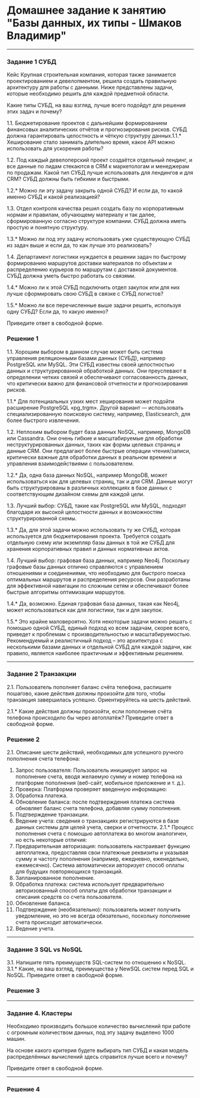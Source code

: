 # Домашнее задание к занятию "Базы данных, их типы - Шмаков Владимир"

---

### Задание 1 СУБД
Кейс
Крупная строительная компания, которая также занимается проектированием и девелопментом, решила создать правильную архитектуру для работы с данными. Ниже представлены задачи, которые необходимо решить для каждой предметной области.

Какие типы СУБД, на ваш взгляд, лучше всего подойдут для решения этих задач и почему?

1.1. Бюджетирование проектов с дальнейшим формированием финансовых аналитических отчётов и прогнозирования рисков. СУБД должна гарантировать целостность и чёткую структуру данных.1.1.* Хеширование стало занимать длительно время, какое API можно использовать для ускорения работы?

1.2. Под каждый девелоперский проект создаётся отдельный лендинг, и все данные по лидам стекаются в CRM к маркетологам и менеджерам по продажам. Какой тип СУБД лучше использовать для лендингов и для CRM? СУБД должны быть гибкими и быстрыми.

1.2.* Можно ли эту задачу закрыть одной СУБД? И если да, то какой именно СУБД и какой реализацией?

1.3. Отдел контроля качества решил создать базу по корпоративным нормам и правилам, обучающему материалу и так далее, сформированную согласно структуре компании. СУБД должна иметь простую и понятную структуру.

1.3.* Можно ли под эту задачу использовать уже существующую СУБД из задач выше и если да, то как лучше это реализовать?

1.4. Департамент логистики нуждается в решении задач по быстрому формированию маршрутов доставки материалов по объектам и распределению курьеров по маршрутам с доставкой документов. СУБД должна уметь быстро работать со связями.

1.4.* Можно ли к этой СУБД подключить отдел закупок или для них лучше сформировать свою СУБД в связке с СУБД логистов?

1.5.* Можно ли все перечисленные выше задачи решить, используя одну СУБД? Если да, то какую именно?

Приведите ответ в свободной форме.

### Решение 1
1.1. Хорошим выбором в данном случае может быть система управления реляционными базами данных (СУБД), например PostgreSQL или MySQL. Эти СУБД известны своей целостностью данных и структурированной обработкой данных. Они преуспевают в определении четких связей и обеспечивают согласованность данных, что критически важно для финансовой отчетности и прогнозирования рисков.

1.1.* Для потенциальных узких мест хеширования может подойти расширение PostgreSQL «pg_trgm». Другой вариант — использовать специализированную поисковую систему, например, Elasticsearch, для более быстрого извлечения.

1.2. Неплохим выбором будет база данных NoSQL, например, MongoDB или Cassandra. Они очень гибкие и масштабируемые для обработки неструктурированных данных, таких как формы целевых страниц и данные CRM. Они предлагают более быстрые операции чтения/записи, критически важные для обработки данных в реальном времени и управления взаимодействиями с пользователем.

1.2.* Да, одна база данных NoSQL, например MongoDB, может использоваться как для целевых страниц, так и для CRM. Данные могут быть структурированы в различных коллекциях в базе данных с соответствующим дизайном схемы для каждой цели.

1.3. Лучший выбор: СУБД, такие как PostgreSQL или MySQL, подходят благодаря их высокой целостности данных и возможностям структурированной схемы.

1.3.* Да, для этой задачи можно использовать ту же СУБД, которая используется для бюджетирования проекта. Требуется создать отдельную схему или экземпляр базы данных в той же СУБД для хранения корпоративных правил и данных нормативных актов.

1.4. Лучший выбор: графовая база данных, например Neo4j. Поскольку графовые базы данных отлично справляются с управлением отношениями и соединениями, что необходимо для быстрого поиска оптимальных маршрутов и распределения ресурсов. Они разработаны для эффективной навигации по сложным сетям и обеспечивают более быстрые алгоритмы оптимизации маршрутов.

1.4.* Да, возможно. Единая графовая база данных, такая как Neo4j, может использоваться как для логистики, так и для закупок.

1.5.* Это крайне маловероятно. Хотя некоторые задачи можно решать с помощью одной СУБД, единый подход ко всем задачам, скорее всего, приведет к проблемам с производительностью и масштабируемостью.
Рекомендуемый и реалистичный подход – это архитектура с несколькими базами данных и отдельной СУБД для каждой задачи, как правило, является наиболее практичным и эффективным решением.

---

### Задание 2 Транзакции
2.1. Пользователь пополняет баланс счёта телефона, распишите пошагово, какие действия должны произойти для того, чтобы транзакция завершилась успешно. Ориентируйтесь на шесть действий.

2.1.* Какие действия должны произойти, если пополнение счёта телефона происходило бы через автоплатёж?
Приведите ответ в свободной форме.


### Решение 2
2.1. Описание шести действий, необходимых для успешного ручного пополнения счета телефона:
1.	Запрос пользователя: Пользователь инициирует запрос на пополнение счета, вводя желаемую сумму и номер телефона на платформе пополнения (веб-сайт, мобильное приложение и т. д.).
2.	Проверка: Платформа проверяет введенную информацию:
3.	Обработка платежа.
4.	Обновление баланса: после подтверждения платежа система обновляет баланс счета телефона, добавляя сумму пополнения.
5.	Подтверждение транзакции.
6.	Ведение учета: сведения о транзакциях регистрируются в базе данных системы для целей учета, сверки и отчетности.
2.1.* Процесс пополнения счета с помощью автоплатежа во многом аналогичен, но есть некоторые отличия:
1.	Предварительная авторизация: пользователь настраивает функцию автоплатежа, предоставляя свои платежные реквизиты и указывая сумму и частоту пополнения (например, ежедневно, еженедельно, ежемесячно). Система автоматически авторизует способ оплаты для будущих повторяющихся транзакций.
2.	Запланированное пополнение.
3.	Обработка платежа: система использует предварительно авторизованный способ оплаты для обработки транзакции и списания средств со счета пользователя.
4.	Обновление баланса.
5.	Подтверждение (необязательно): пользователь может получить уведомление, но это не всегда обязательно, поскольку пополнение счета происходит автоматически.
6.	Ведение учета.

---

### Задание 3 SQL vs NoSQL
3.1. Напишите пять преимуществ SQL-систем по отношению к NoSQL.
3.1.* Какие, на ваш взгляд, преимущества у NewSQL систем перед SQL и NoSQL.
Приведите ответ в свободной форме.

### Решение 3

---

### Задание 4. Кластеры
Необходимо производить большое количество вычислений при работе с огромным количеством данных, под эту задачу выделено 1000 машин.

На основе какого критерия будете выбирать тип СУБД и какая модель распределённых вычислений здесь справится лучше всего и почему?


Приведите ответ в свободной форме.

---

### Решение 4
